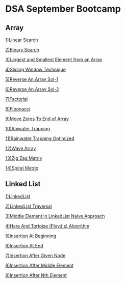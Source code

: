 # DSA September Bootcamp

## Array
<a href="https://github.com/surajshende247/dsa-september/blob/master/1)%20Array/1)LinearSearch.cpp">1)Linear Search</a>

<a href="https://github.com/surajshende247/dsa-september/blob/master/1)%20Array/2)BinarySearch.cpp">2)Binary Search</a>

<a href="https://github.com/surajshende247/dsa-september/blob/master/1)%20Array/3)LargestandSmallest.cpp">3)Largest and Smallest Element from an Array</a>

<a href="https://github.com/surajshende247/dsa-september/blob/master/1)%20Array/4)SlidingWindowTechnique.cpp">4)Sliding Window Technique</a>

<a href="https://github.com/surajshende247/dsa-september/blob/master/1)%20Array/5)ReverseAnArraySol-1.cpp">5)Reverse An Array Sol-1</a>

<a href="https://github.com/surajshende247/dsa-september/blob/master/1)%20Array/6)ReverseAnArraySol-2.cpp">6)Reverse An Array Sol-2</a>

<a href="https://github.com/surajshende247/dsa-september/blob/master/1)%20Array/7)Factorial.cpp">7)Factorial</a>

<a href="https://github.com/surajshende247/dsa-september/blob/master/1)%20Array/8)Fibonacci.cpp">8)Fibonacci</a>

<a href="https://github.com/surajshende247/dsa-september/blob/master/1)%20Array/9)MoveZerosToEnd.cpp">9)Move Zeros To End of Array</a>

<a href="https://github.com/surajshende247/dsa-september/blob/master/1)%20Array/10)RaiwaterTrapping.cpp">10)Raiwater Trapping</a>

<a href="https://github.com/surajshende247/dsa-september/blob/master/1)%20Array/11)RainwaterTrappingOptimized.cpp">11)Rainwater Trapping Optimized</a>

<a href="https://github.com/surajshende247/dsa-september/blob/master/1)%20Array/12)WaveArray.cpp">12)Wave Array</a>

<a href="https://github.com/surajshende247/dsa-september/blob/master/1)%20Array/13)ZigZagMatrix.cpp">13)Zig Zag Matrix</a>

<a href="https://github.com/surajshende247/dsa-september/blob/master/1)%20Array/14)SpiralMatrix.cpp">14)Spiral Matrix</a>



## Linked List

<a href="https://github.com/surajshende247/dsa-september/blob/master/2)%20LinkedList/1)LinkedList.cpp">1)LinkedList</a>

<a href="https://github.com/surajshende247/dsa-september/blob/master/2)%20LinkedList/2)LinkedListTraversal.cpp">2)LinkedList Traversal</a>

<a href="https://github.com/surajshende247/dsa-september/blob/master/2)%20LinkedList/3)MiddleElementNaive.cpp">3)Middle Element in LinkedList Naive Approach</a>

<a href="https://github.com/surajshende247/dsa-september/blob/master/2)%20LinkedList/4)HareandTortoise.cpp">4)Hare And Tortoise (Floyd's) Algorithm</a>

<a href="https://github.com/surajshende247/dsa-september/blob/master/2)%20LinkedList/5)InsertionAtBeginning.cpp">5)Insertion At Beginning</a>

<a href="https://github.com/surajshende247/dsa-september/blob/master/2)%20LinkedList/6)InsertionAtEnd.cpp">6)Insertion At End</a>

<a href="https://github.com/surajshende247/dsa-september/blob/master/2)%20LinkedList/7)InsertionAfterGivenNode.cpp">7)Insertion After Given Node</a>

<a href="https://github.com/surajshende247/dsa-september/blob/master/2)%20LinkedList/8)InsertionAfterMiddleElement.cpp">8)Insertion After Middle Element</a>

<a href="https://github.com/surajshende247/dsa-september/blob/master/2)%20LinkedList/9)InsertionAfterNthElement.cpp">9)Insertion After Nth Element</a>



<a href="#"></a>
